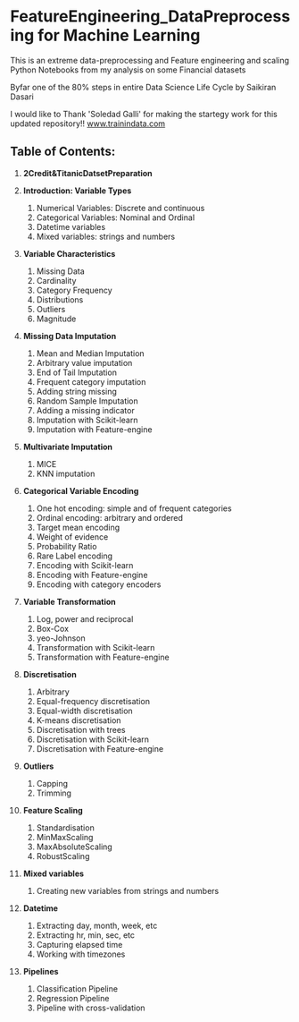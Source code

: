 # FeatureEngineering_DataPreprocessing for Machine Learning
This is an extreme data-preprocessing and Feature engineering and scaling Python Notebooks from my analysis on some Financial datasets

Byfar one of the 80% steps in entire Data Science Life Cycle by Saikiran Dasari

I would like to Thank 'Soledad Galli' for making the startegy work for this updated repository!! www.trainindata.com

## Table of Contents:

1. **2Credit&TitanicDatsetPreparation**

2. **Introduction: Variable Types**
	1. Numerical Variables: Discrete and continuous
	2. Categorical Variables: Nominal and Ordinal
	3. Datetime variables
	4. Mixed variables: strings and numbers

3. **Variable Characteristics**
	1. Missing Data 
	2. Cardinality
	3. Category Frequency
	4. Distributions
	5. Outliers
	6. Magnitude

4. **Missing Data Imputation**
	1. Mean and Median Imputation
	2. Arbitrary value imputation
	3. End of Tail Imputation
	4. Frequent category imputation
	5. Adding string missing
	6. Random Sample Imputation
	7. Adding a missing indicator
	8. Imputation with Scikit-learn
	9. Imputation with Feature-engine

5. **Multivariate Imputation**
	1. MICE
	2. KNN imputation

6. **Categorical Variable Encoding**
	1. One hot encoding: simple and of frequent categories
	2. Ordinal encoding: arbitrary and ordered
	3. Target mean encoding
	4. Weight of evidence
	5. Probability Ratio
	6. Rare Label encoding
	7. Encoding with Scikit-learn
	8. Encoding with Feature-engine
	9. Encoding with category encoders

7. **Variable Transformation**
	1. Log, power and reciprocal
	2. Box-Cox
	3. yeo-Johnson
	4. Transformation with Scikit-learn
	5. Transformation with Feature-engine

8. **Discretisation**
	1. Arbitrary
	2. Equal-frequency discretisation
	3. Equal-width discretisation
	4. K-means discretisation
	5. Discretisation with trees
	6. Discretisation with Scikit-learn
	7. Discretisation with Feature-engine

9. **Outliers**
	1. Capping
	2. Trimming

10. **Feature Scaling**
	1. Standardisation
	2. MinMaxScaling
	3. MaxAbsoluteScaling
	4. RobustScaling

11. **Mixed variables**
	1. Creating new variables from strings and numbers

12. **Datetime**
	1. Extracting day, month, week, etc
	2. Extracting hr, min, sec, etc
	3. Capturing elapsed time
	4. Working with timezones

13. **Pipelines**
	1. Classification Pipeline
	2. Regression Pipeline
	3. Pipeline with cross-validation
